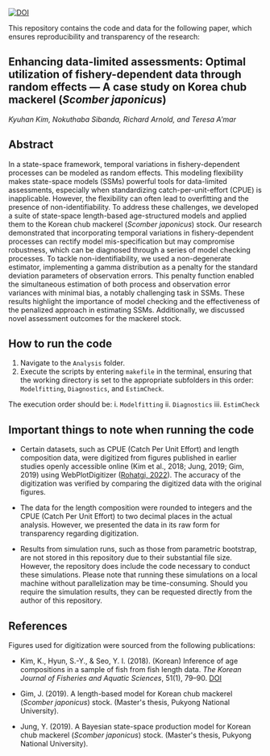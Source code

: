 [![DOI](https://zenodo.org/badge/DOI/10.5281/zenodo.10295461.svg)](https://doi.org/10.5281/zenodo.10295461)

This repository contains the code and data for the following paper, which ensures reproducibility and transparency of the research:

## **Enhancing data-limited assessments: Optimal utilization of fishery-dependent data through random effects &mdash; A case study on Korea chub mackerel (_Scomber japonicus_)**

*Kyuhan Kim, Nokuthaba Sibanda, Richard Arnold, and Teresa A'mar*

## Abstract

In a state-space framework, temporal variations in fishery-dependent processes can be modeled as random effects. This modeling flexibility makes state-space models (SSMs) powerful tools for data-limited assessments, especially when standardizing catch-per-unit-effort (CPUE) is inapplicable. However, the flexibility can often lead to overfitting and the presence of non-identifiability. To address these challenges, we developed a suite of state-space length-based age-structured models and applied them to the Korean chub mackerel (_Scomber japonicus_) stock. Our research demonstrated that incorporating temporal variations in fishery-dependent processes can rectify model mis-specification but may compromise robustness, which can be diagnosed through a series of model checking processes. To tackle non-identifiability, we used a non-degenerate estimator, implementing a gamma distribution as a penalty for the standard deviation parameters of observation errors. This penalty function enabled the simultaneous estimation of both process and observation error variances with minimal bias, a notably challenging task in SSMs. These results highlight the importance of model checking and the effectiveness of the penalized approach in estimating SSMs. Additionally, we discussed novel assessment outcomes for the mackerel stock.

## How to run the code

1. Navigate to the `Analysis` folder.
2. Execute the scripts by entering `makefile` in the terminal, ensuring that the working directory is set to the appropriate subfolders in this order: `Modelfitting`, `Diagnostics`, and `EstimCheck`.

The execution order should be:
  i. `Modelfitting`
  ii. `Diagnostics`
  iii. `EstimCheck`

## Important things to note when running the code

- Certain datasets, such as CPUE (Catch Per Unit Effort) and length composition data, were digitized from figures published in earlier studies openly accessible online (Kim et al., 2018; Jung, 2019; Gim, 2019) using WebPlotDigitizer ([Rohatgi, 2022](https://automeris.io/WebPlotDigitizer/)). The accuracy of the digitization was verified by comparing the digitized data with the original figures. 

- The data for the length composition were rounded to integers and the CPUE (Catch Per Unit Effort) to two decimal places in the actual analysis. However, we presented the data in its raw form for transparency regarding digitization.

- Results from simulation runs, such as those from parametric bootstrap, are not stored in this repository due to their substantial file size. However, the repository does include the code necessary to conduct these simulations. Please note that running these simulations on a local machine without parallelization may be time-consuming. Should you require the simulation results, they can be requested directly from the author of this repository.

## References

Figures used for digitization were sourced from the following publications:

- Kim, K., Hyun, S.-Y., & Seo, Y. I. (2018). (Korean) Inference of age compositions in a sample of fish from fish length data. *The Korean Journal of Fisheries and Aquatic Sciences*, 51(1), 79–90. [DOI](https://doi.org/10.5657/KFAS.2018.0079)

- Gim, J. (2019). A length-based model for Korean chub mackerel (*Scomber japonicus*) stock. (Master's thesis, Pukyong National University).

- Jung, Y. (2019). A Bayesian state-space production model for Korean chub mackerel (*Scomber japonicus*) stock. (Master's thesis, Pukyong National University).

